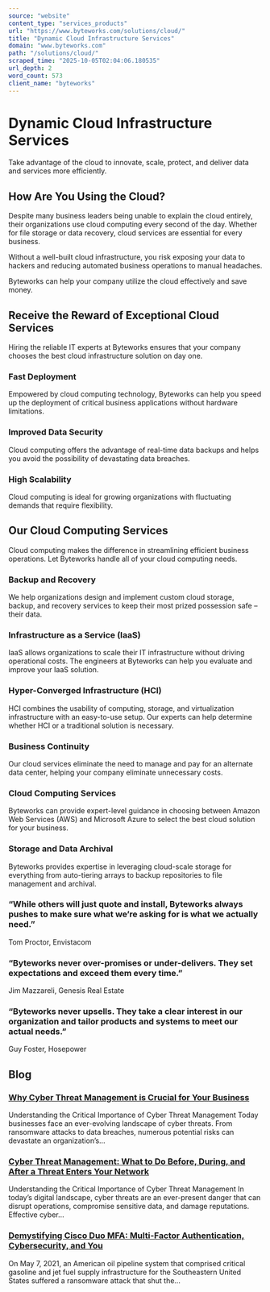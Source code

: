 ```yaml
---
source: "website"
content_type: "services_products"
url: "https://www.byteworks.com/solutions/cloud/"
title: "Dynamic Cloud Infrastructure Services"
domain: "www.byteworks.com"
path: "/solutions/cloud/"
scraped_time: "2025-10-05T02:04:06.180535"
url_depth: 2
word_count: 573
client_name: "byteworks"
---
```


# Dynamic Cloud Infrastructure Services

Take advantage of the cloud to innovate, scale, protect, and deliver data and services more efficiently.

## How Are You Using the Cloud?

Despite many business leaders being unable to explain the cloud entirely, their organizations use cloud computing every second of the day. Whether for file storage or data recovery, cloud services are essential for every business.

Without a well-built cloud infrastructure, you risk exposing your data to hackers and reducing automated business operations to manual headaches.

Byteworks can help your company utilize the cloud effectively and save money.

## **Receive the Reward of Exceptional Cloud Services**

Hiring the reliable IT experts at Byteworks ensures that your company chooses the best cloud infrastructure solution on day one.

### **Fast Deployment**

Empowered by cloud computing technology, Byteworks can help you speed up the deployment of critical business applications without hardware limitations.

### **Improved Data Security**

Cloud computing offers the advantage of real-time data backups and helps you avoid the possibility of devastating data breaches.

### **High Scalability**

Cloud computing is ideal for growing organizations with fluctuating demands that require flexibility.

## Our Cloud Computing Services

Cloud computing makes the difference in streamlining efficient business operations. Let Byteworks handle all of your cloud computing needs.

### **Backup and Recovery**

We help organizations design and implement custom cloud storage, backup, and recovery services to keep their most prized possession safe – their data.

### **Infrastructure as a Service (IaaS)**

IaaS allows organizations to scale their IT infrastructure without driving operational costs. The engineers at Byteworks can help you evaluate and improve your IaaS solution.

### **Hyper-Converged Infrastructure (HCI)**

HCI combines the usability of computing, storage, and virtualization infrastructure with an easy-to-use setup. Our experts can help determine whether HCI or a traditional solution is necessary.

### **Business Continuity**

Our cloud services eliminate the need to manage and pay for an alternate data center, helping your company eliminate unnecessary costs.

### **Cloud Computing Services**

Byteworks can provide expert-level guidance in choosing between Amazon Web Services (AWS) and Microsoft Azure to select the best cloud solution for your business.

### **Storage and Data Archival**

Byteworks provides expertise in leveraging cloud-scale storage for everything from auto-tiering arrays to backup repositories to file management and archival.

### “While others will just quote and install, Byteworks always pushes to make sure what we’re asking for is what we actually need.”

Tom Proctor, Envistacom

### “Byteworks never over-promises or under-delivers. They set expectations and exceed them every time.”

Jim Mazzareli, Genesis Real Estate

### “Byteworks never upsells. They take a clear interest in our organization and tailor products and systems to meet our actual needs.”

Guy Foster, Hosepower

## **Blog**

### [Why Cyber Threat Management is Crucial for Your Business](https://www.byteworks.com/resources/blog/why-cyber-threat-management-is-crucial/)

Understanding the Critical Importance of Cyber Threat Management Today businesses face an ever-evolving landscape of cyber threats. From ransomware attacks to data breaches, numerous potential risks can devastate an organization’s…

### [Cyber Threat Management: What to Do Before, During, and After a Threat Enters Your Network](https://www.byteworks.com/resources/blog/cyber-threat-management/)

Understanding the Critical Importance of Cyber Threat Management In today’s digital landscape, cyber threats are an ever-present danger that can disrupt operations, compromise sensitive data, and damage reputations. Effective cyber…

### [Demystifying Cisco Duo MFA: Multi-Factor Authentication, Cybersecurity, and You](https://www.byteworks.com/resources/blog/demystifying-cisco-duo-mfa-multi-factor-authentication-cybersecurity-and-you/)

On May 7, 2021, an American oil pipeline system that comprised critical gasoline and jet fuel supply infrastructure for the Southeastern United States suffered a ransomware attack that shut the…